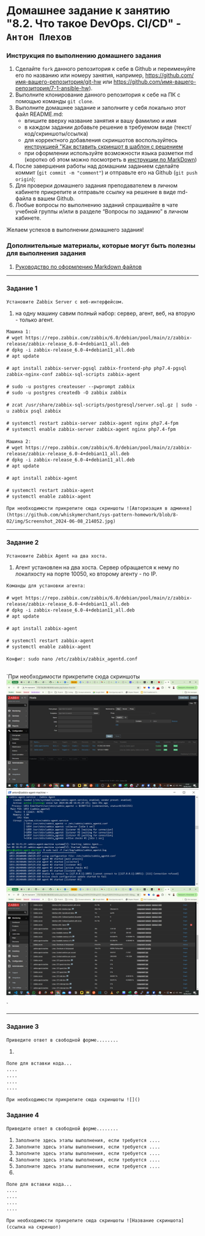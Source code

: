 # Домашнее задание к занятию "8.2. Что такое DevOps. СI/СD" - `Антон Плехов`


### Инструкция по выполнению домашнего задания

   1. Сделайте `fork` данного репозитория к себе в Github и переименуйте его по названию или номеру занятия, например, https://github.com/имя-вашего-репозитория/git-hw или  https://github.com/имя-вашего-репозитория/7-1-ansible-hw).
   2. Выполните клонирование данного репозитория к себе на ПК с помощью команды `git clone`.
   3. Выполните домашнее задание и заполните у себя локально этот файл README.md:
      - впишите вверху название занятия и вашу фамилию и имя
      - в каждом задании добавьте решение в требуемом виде (текст/код/скриншоты/ссылка)
      - для корректного добавления скриншотов воспользуйтесь [инструкцией "Как вставить скриншот в шаблон с решением](https://github.com/netology-code/sys-pattern-homework/blob/main/screen-instruction.md)
      - при оформлении используйте возможности языка разметки md (коротко об этом можно посмотреть в [инструкции  по MarkDown](https://github.com/netology-code/sys-pattern-homework/blob/main/md-instruction.md))
   4. После завершения работы над домашним заданием сделайте коммит (`git commit -m "comment"`) и отправьте его на Github (`git push origin`);
   5. Для проверки домашнего задания преподавателем в личном кабинете прикрепите и отправьте ссылку на решение в виде md-файла в вашем Github.
   6. Любые вопросы по выполнению заданий спрашивайте в чате учебной группы и/или в разделе “Вопросы по заданию” в личном кабинете.
   
Желаем успехов в выполнении домашнего задания!
   
### Дополнительные материалы, которые могут быть полезны для выполнения задания

1. [Руководство по оформлению Markdown файлов](https://gist.github.com/Jekins/2bf2d0638163f1294637#Code)

---

### Задание 1

`Установите Zabbix Server с веб-интерфейсом.`

1. на одну машину савим полный набор: сервер, агент, веб, на вторую - только агент.

```
Машина 1:
# wget https://repo.zabbix.com/zabbix/6.0/debian/pool/main/z/zabbix-release/zabbix-release_6.0-4+debian11_all.deb
# dpkg -i zabbix-release_6.0-4+debian11_all.deb
# apt update

# apt install zabbix-server-pgsql zabbix-frontend-php php7.4-pgsql zabbix-nginx-conf zabbix-sql-scripts zabbix-agent

# sudo -u postgres createuser --pwprompt zabbix
# sudo -u postgres createdb -O zabbix zabbix

# zcat /usr/share/zabbix-sql-scripts/postgresql/server.sql.gz | sudo -u zabbix psql zabbix

# systemctl restart zabbix-server zabbix-agent nginx php7.4-fpm
# systemctl enable zabbix-server zabbix-agent nginx php7.4-fpm

Машина 2:
# wget https://repo.zabbix.com/zabbix/6.0/debian/pool/main/z/zabbix-release/zabbix-release_6.0-4+debian11_all.deb
# dpkg -i zabbix-release_6.0-4+debian11_all.deb
# apt update

# apt install zabbix-agent

# systemctl restart zabbix-agent
# systemctl enable zabbix-agent
```

`При необходимости прикрепитe сюда скриншоты
![Авторизация в админке](https://github.com/whiskymerchant/sys-pattern-homework/blob/8-02/img/Screenshot_2024-06-08_214052.jpg)`



---

### Задание 2

`Установите Zabbix Agent на два хоста.`

1. Агент установлен на два хоста. Сервер обращается к нему по локалхосту на порте 10050, ко второму агенту - по IP. 

```
Команды для установки агента:

# wget https://repo.zabbix.com/zabbix/6.0/debian/pool/main/z/zabbix-release/zabbix-release_6.0-4+debian11_all.deb
# dpkg -i zabbix-release_6.0-4+debian11_all.deb
# apt update

# apt install zabbix-agent

# systemctl restart zabbix-agent
# systemctl enable zabbix-agent

Конфиг: sudo nano /etc/zabbix/zabbix_agentd.conf


```

`При необходимости прикрепитe сюда скриншоты
![Configuration -> Hosts](https://github.com/whiskymerchant/sys-pattern-homework/blob/8-02/img/Screenshot_2024-06-08_214243.jpg)
![Agent's logs](https://github.com/whiskymerchant/sys-pattern-homework/blob/8-02/img/Screenshot_2024-06-08_214938.jpg)
![Incoming data from both agent and server](https://github.com/whiskymerchant/sys-pattern-homework/blob/8-02/img/Screenshot_2024-06-08_215132.jpg)

`


---

### Задание 3

`Приведите ответ в свободной форме........`

1. 

```
Поле для вставки кода...
....
....
....
....
```
`При необходимости прикрепитe сюда скриншоты
![]()`

### Задание 4

`Приведите ответ в свободной форме........`

1. `Заполните здесь этапы выполнения, если требуется ....`
2. `Заполните здесь этапы выполнения, если требуется ....`
3. `Заполните здесь этапы выполнения, если требуется ....`
4. `Заполните здесь этапы выполнения, если требуется ....`
5. `Заполните здесь этапы выполнения, если требуется ....`
6. 

```
Поле для вставки кода...
....
....
....
....
```

`При необходимости прикрепитe сюда скриншоты
![Название скриншота](ссылка на скриншот)`
